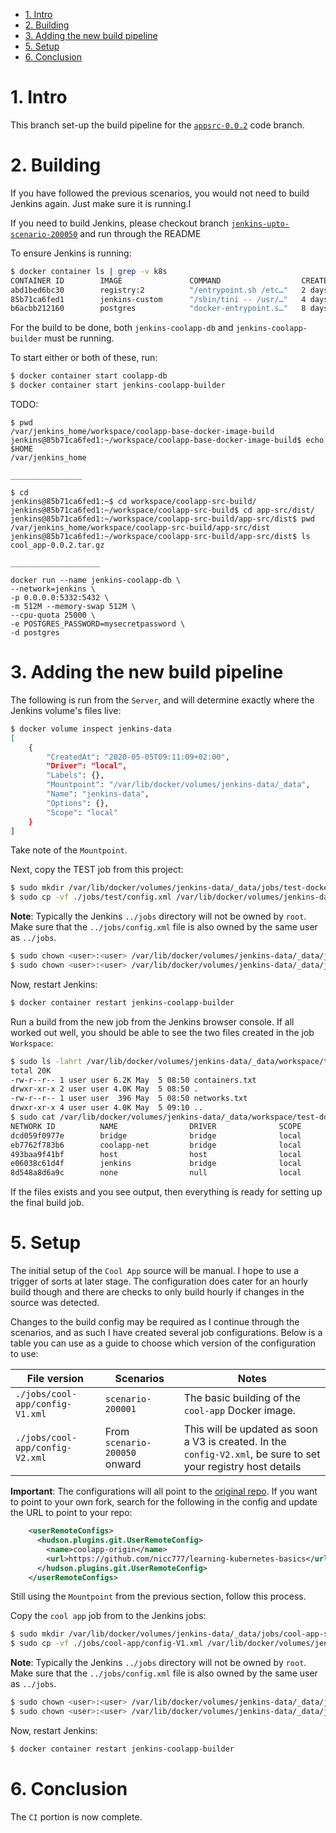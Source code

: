 
- [1. Intro](#1-intro)
- [2. Building](#2-building)
- [3. Adding the new build pipeline](#3-adding-the-new-build-pipeline)
- [5. Setup](#5-setup)
- [6. Conclusion](#6-conclusion)

# 1. Intro

This branch set-up the build pipeline for the [`appsrc-0.0.2`](https://github.com/nicc777/learning-kubernetes-basics/tree/appsrc-0.0.2/app-src) code branch.

# 2. Building

If you have followed the previous scenarios, you would not need to build Jenkins again. Just make sure it is running.I

If you need to build Jenkins, please checkout branch [`jenkins-upto-scenario-200050`](https://github.com/nicc777/learning-kubernetes-basics/tree/jenkins-upto-scenario-200050) and run through the README

To ensure Jenkins is running:

```bash
$ docker container ls | grep -v k8s
CONTAINER ID        IMAGE               COMMAND                  CREATED             STATUS              PORTS                                              NAMES
abd1bed6bc30        registry:2          "/entrypoint.sh /etc…"   2 days ago          Up 2 hours          0.0.0.0:5000->5000/tcp                             registry
85b71ca6fed1        jenkins-custom      "/sbin/tini -- /usr/…"   4 days ago          Up 2 hours          0.0.0.0:50000->50000/tcp, 0.0.0.0:8085->8080/tcp   jenkins-coolapp-builder
b6acbb212160        postgres            "docker-entrypoint.s…"   8 days ago          Up 2 hours          127.0.0.1:5432->5432/tcp                           coolapp-db
```

For the build to be done, both `jenkins-coolapp-db` and `jenkins-coolapp-builder` must be running.

To start either or both of these, run:

```bash
$ docker container start coolapp-db
$ docker container start jenkins-coolapp-builder
```

TODO:
```text
$ pwd
/var/jenkins_home/workspace/coolapp-base-docker-image-build
jenkins@85b71ca6fed1:~/workspace/coolapp-base-docker-image-build$ echo $HOME
/var/jenkins_home

________________

$ cd
jenkins@85b71ca6fed1:~$ cd workspace/coolapp-src-build/
jenkins@85b71ca6fed1:~/workspace/coolapp-src-build$ cd app-src/dist/
jenkins@85b71ca6fed1:~/workspace/coolapp-src-build/app-src/dist$ pwd
/var/jenkins_home/workspace/coolapp-src-build/app-src/dist
jenkins@85b71ca6fed1:~/workspace/coolapp-src-build/app-src/dist$ ls
cool_app-0.0.2.tar.gz

____________________

docker run --name jenkins-coolapp-db \
--network=jenkins \
-p 0.0.0.0:5332:5432 \
-m 512M --memory-swap 512M \
--cpu-quota 25000 \
-e POSTGRES_PASSWORD=mysecretpassword \
-d postgres
```

# 3. Adding the new build pipeline

The following is run from the `Server`, and will determine exactly where the Jenkins volume's files live:

```bash
$ docker volume inspect jenkins-data
[
    {
        "CreatedAt": "2020-05-05T09:11:09+02:00",
        "Driver": "local",
        "Labels": {},
        "Mountpoint": "/var/lib/docker/volumes/jenkins-data/_data",
        "Name": "jenkins-data",
        "Options": {},
        "Scope": "local"
    }
]
```

Take note of the `Mountpoint`.

Next, copy the TEST job from this project:

```bash
$ sudo mkdir /var/lib/docker/volumes/jenkins-data/_data/jobs/test-docker-access
$ sudo cp -vf ./jobs/test/config.xml /var/lib/docker/volumes/jenkins-data/_data/jobs/test-docker-access
```

__Note__: Typically the Jenkins `../jobs` directory will not be owned by `root`. Make sure that the `../jobs/config.xml` file is also owned by the same user as `../jobs`.

```bash
$ sudo chown <user>:<user> /var/lib/docker/volumes/jenkins-data/_data/jobs/test-docker-access
$ sudo chown <user>:<user> /var/lib/docker/volumes/jenkins-data/_data/jobs/test-docker-access/config.xml
```

Now, restart Jenkins:

```bash
$ docker container restart jenkins-coolapp-builder
```

Run a build from the new job from the Jenkins browser console. If all worked out well, you should be able to see the two files created in the job `Workspace`:

```bash
$ sudo ls -lahrt /var/lib/docker/volumes/jenkins-data/_data/workspace/test-docker-access
total 20K
-rw-r--r-- 1 user user 6.2K May  5 08:50 containers.txt
drwxr-xr-x 2 user user 4.0K May  5 08:50 .
-rw-r--r-- 1 user user  396 May  5 08:50 networks.txt
drwxr-xr-x 4 user user 4.0K May  5 09:10 ..
$ sudo cat /var/lib/docker/volumes/jenkins-data/_data/workspace/test-docker-access/networks.txt
NETWORK ID          NAME                DRIVER              SCOPE
dcd059f0977e        bridge              bridge              local
eb7762f783b6        coolapp-net         bridge              local
493baa9f41bf        host                host                local
e06038c61d4f        jenkins             bridge              local
8d548a8d6a9c        none                null                local
```

If the files exists and you see output, then everything is ready for setting up the final build job.

# 5. Setup

The initial setup of the `Cool App` source will be manual. I hope to use a trigger of sorts at later stage. The configuration does cater for an hourly build though and there are checks to only build hourly if changes in the source was detected.

Changes to the build config may be required as I continue through the scenarios, and as such I have created several job configurations. Below is a table you can use as a guide to choose which version of the configuration to use:

| File version                     | Scenarios                     | Notes |
|----------------------------------|-------------------------------|-------|
| `./jobs/cool-app/config-V1.xml`  | `scenario-200001`             | The basic building of the `cool-app` Docker image. |
| `./jobs/cool-app/config-V2.xml`  | From `scenario-200050` onward | This will be updated as soon a V3 is created. In the `config-V2.xml`, be sure to set your registry host details |

__Important__: The configurations will all point to the [original repo](https://github.com/nicc777/learning-kubernetes-basics). If you want to point to your own fork, search for the following in the config and update the URL to point to your repo:

```xml
    <userRemoteConfigs>
      <hudson.plugins.git.UserRemoteConfig>
        <name>coolapp-origin</name>
        <url>https://github.com/nicc777/learning-kubernetes-basics</url>
      </hudson.plugins.git.UserRemoteConfig>
    </userRemoteConfigs>
```

Still using the `Mountpoint` from the previous section, follow this process.

Copy the `cool app` job from to the Jenkins jobs:

```bash
$ sudo mkdir /var/lib/docker/volumes/jenkins-data/_data/jobs/cool-app-service-build
$ sudo cp -vf ./jobs/cool-app/config-V1.xml /var/lib/docker/volumes/jenkins-data/_data/jobs/cool-app-service-build/config.xml
```

__Note__: Typically the Jenkins `../jobs` directory will not be owned by `root`. Make sure that the `../jobs/config.xml` file is also owned by the same user as `../jobs`.

```bash
$ sudo chown <user>:<user> /var/lib/docker/volumes/jenkins-data/_data/jobs/test-docker-access
$ sudo chown <user>:<user> /var/lib/docker/volumes/jenkins-data/_data/jobs/test-docker-access/config.xml
```

Now, restart Jenkins:

```bash
$ docker container restart jenkins-coolapp-builder
```

# 6. Conclusion

The `CI` portion is now complete. 
